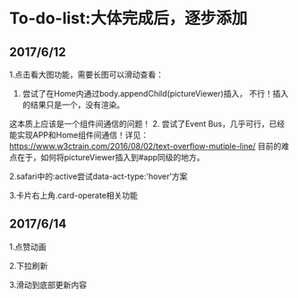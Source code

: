 # To-do-list:大体完成后，逐步添加

## **2017/6/12**
1.点击看大图功能，需要长图可以滑动查看：
  1. 尝试了在Home内通过body.appendChild(pictureViewer)插入，
  不行！插入的结果只是一个<picture-viewer></picture-viewer>，没有渲染。

  这本质上应该是一个组件间通信的问题！
  2. 尝试了Event Bus，几乎可行，已经能实现APP和Home组件间通信！详见：https://www.w3ctrain.com/2016/08/02/text-overflow-mutiple-line/
  目前的难点在于，如何将pictureViewer插入到#app同级的地方。

2.safari中的:active尝试data-act-type:'hover'方案

3.卡片右上角.card-operate相关功能

## **2017/6/14**
1.点赞动画

2.下拉刷新

3.滑动到底部更新内容
